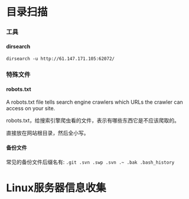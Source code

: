 # 目录扫描

### 工具

#### dirsearch

`dirsearch -u http://61.147.171.105:62072/`

### 特殊文件
#### robots.txt
A robots.txt file tells search engine crawlers which URLs the crawler can access on your site.

robots.txt，给搜索引擎爬虫看的文件，表示有哪些东西它是不应该爬取的。

直接放在网站根目录，然后全小写。

#### 备份文件
常见的备份文件后缀名有: `.git .svn .swp .svn .~ .bak .bash_history`



# Linux服务器信息收集

